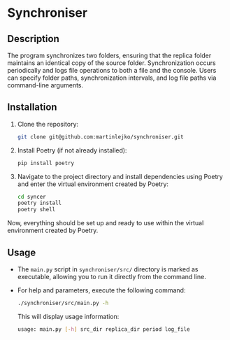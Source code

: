 # Synchroniser

## Description
The program synchronizes two folders, ensuring that the replica folder maintains an identical copy of the source folder. Synchronization occurs periodically and logs file operations to both a file and the console. Users can specify folder paths, synchronization intervals, and log file paths via command-line arguments. 

## Installation

1. Clone the repository:
   ```bash
   git clone git@github.com:martinlejko/synchroniser.git
   ```

2. Install Poetry (if not already installed):
    ```bash
    pip install poetry
    ```
4. Navigate to the project directory and install dependencies using Poetry
and  enter the virtual environment created by Poetry: 
    ```bash
    cd syncer
    poetry install
    poetry shell
    ```
Now, everything should be set up and ready to use within the virtual environment created by Poetry.

## Usage

- The `main.py` script in `synchroniser/src/` directory is marked as executable, allowing you to run it directly from the command line.
- For help and parameters, execute the following command:
    ```bash
    ./synchroniser/src/main.py -h
    ```

    This will display usage information:
    ```bash
    usage: main.py [-h] src_dir replica_dir period log_file
    ```

